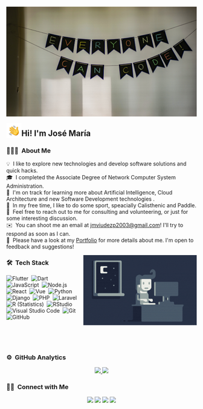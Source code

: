 ![JMViiUDEZz MyBanner](https://raw.githubusercontent.com/JMViiUDEZz/JMViiUDEZz/main/assets/MyBanner.jpg)

<img alt="Night Coding" src="./assets/HandWave.gif" width='40' align="left"/><h2>Hi! I'm José María</h2>

### 👨🏻‍💻 &nbsp;About Me

💡 &nbsp;I like to explore new technologies and develop software solutions and quick hacks.\
🎓 &nbsp;I completed the Associate Degree of Network Computer System Administration.\
🌱 &nbsp;I'm on track for learning more about Artificial Intelligence, Cloud Architecture and new Software Development technologies .\
💪 &nbsp;In my free time, I like to do some sport, speacially Calisthenic and Paddle.\
💬 &nbsp;Feel free to reach out to me for consulting and volunteering, or just for some interesting discussion.\
✉️ &nbsp;You can shoot me an email at jmviudezp2003@gmail.com! I'll try to respond as soon as I can.\
📄 &nbsp;Please have a look at my [Portfolio](https://www.viudezstudio.com) for more details about me. I'm open to feedback and suggestions!

<img alt="Night Coding" src="https://raw.githubusercontent.com/JMViiUDEZz/JMViiUDEZz/main/assets/NightCoding.gif" align="right"/>

### 🛠 &nbsp;Tech Stack

![Flutter](https://img.shields.io/badge/-Flutter-05122A?style=flat&logo=flutter)&nbsp;
![Dart](https://img.shields.io/badge/-Dart-05122A?style=flat&logo=dart)&nbsp;
![JavaScript](https://img.shields.io/badge/-JavaScript-05122A?style=flat&logo=javascript)&nbsp;
![Node.js](https://img.shields.io/badge/-Node.js-05122A?style=flat&logo=node.js)&nbsp;
![React](https://img.shields.io/badge/-React-05122A?style=flat&logo=react)&nbsp;
![Vue](https://img.shields.io/badge/-Vue-05122A?style=flat&logo=vue.js)&nbsp;
![Python](https://img.shields.io/badge/-Python-05122A?style=flat&logo=python)&nbsp;
![Django](https://img.shields.io/badge/-Django-05122A?style=flat&logo=django&logoColor=092E20)&nbsp;
![PHP](https://img.shields.io/badge/-PHP-05122A?style=flat&logo=php)&nbsp;
![Laravel](https://img.shields.io/badge/-Laravel-05122A?style=flat&logo=laravel)&nbsp;
![R (Statistics)](https://img.shields.io/badge/-R-05122A?style=flat&logo=R&logoColor=276DC3)&nbsp;
![RStudio](https://img.shields.io/badge/-RStudio-05122A?style=flat&logo=rstudio)&nbsp;
![Visual Studio Code](https://img.shields.io/badge/-Visual%20Studio%20Code-05122A?style=flat&logo=visual-studio-code&logoColor=007ACC)&nbsp;
![Git](https://img.shields.io/badge/-Git-05122A?style=flat&logo=git)&nbsp;
![GitHub](https://img.shields.io/badge/-GitHub-05122A?style=flat&logo=github)&nbsp;
<!-- ![Java](https://img.shields.io/badge/-Java-05122A?style=flat&logo=Java&logoColor=FFA518)&nbsp;  -->
<!--  ![C](https://img.shields.io/badge/-C-05122A?style=flat&logo=C&logoColor=A8B9CC)&nbsp; -->
<!--  ![C++](https://img.shields.io/badge/-C++-05122A?style=flat&logo=C%2B%2B&logoColor=00599C)&nbsp; -->
<!-- ![Flask](https://img.shields.io/badge/-Flask-05122A?style=flat&logo=flask)&nbsp; -->
<!-- ![Bootstrap](https://img.shields.io/badge/-Bootstrap-05122A?style=flat&logo=bootstrap&logoColor=563D7C)\ -->
<!-- ![Markdown](https://img.shields.io/badge/-Markdown-05122A?style=flat&logo=markdown)\ -->
<!-- ![Eclipse](https://img.shields.io/badge/-Eclipse-05122A?style=flat&logo=eclipse-ide&logoColor=2C2255)\ -->
<!-- ![Illustrator](https://img.shields.io/badge/-Illustrator-05122A?style=flat&logo=adobe-illustrator)&nbsp; -->
<!-- ![Photoshop](https://img.shields.io/badge/-Photoshop-05122A?style=flat&logo=adobe-photoshop)&nbsp; -->
<!-- ![InDesign](https://img.shields.io/badge/-InDesign-05122A?style=flat&logo=adobe-indesign) -->

<br>
<br>
<br>

### ⚙️ &nbsp;GitHub Analytics

<p align="center">
<a href="https://github.com/JMViiUDEZz">
  <img height="180em" src="https://github-readme-stats-eight-theta.vercel.app/api?username=JMViiUDEZz&show_icons=true&theme=algolia&include_all_commits=true&count_private=true"/>
  <img height="180em" src="https://github-readme-stats-eight-theta.vercel.app/api/top-langs/?username=JMViiUDEZz&layout=compact&langs_count=8&theme=algolia"/>
</a>
</p>

### 🤝🏻 &nbsp;Connect with Me

<p align="center">
<a href="https://www.viudezstudio.com"><img src="https://img.shields.io/badge/-viudezstudio.com-3423A6?style=flat&logo=Google-Chrome&logoColor=white"/></a>
<a href="https://www.linkedin.com/in/josé-maría-viúdez-parra-58b432228/"><img src="https://img.shields.io/badge/-José%20María-0077B5?style=flat&logo=Linkedin&logoColor=white"/></a>
<a href="mailto:jmviudezp2003@gmail.com"><img src="https://img.shields.io/badge/-jmviudezp2003@gmail.com-D14836?style=flat&logo=Gmail&logoColor=white"/></a>
<a href="https://www.instagram.com/jmviiudezz_03"><img src="https://img.shields.io/badge/-@jmviiudezz_03-E4405F?style=flat&logo=Instagram&logoColor=white"/></a>
</p>
